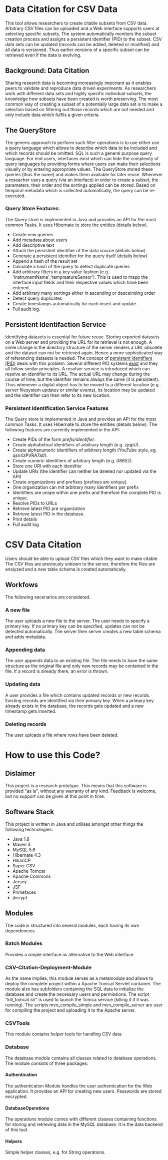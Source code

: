 # Data Citation for CSV Data

This tool allows researchers to create citable subsets from CSV data. Arbitrary CSV files can be uploaded and a Web interface supports users at selecting specific subsets. The system automatically monitors the subset creation process and assigns a persistent identifier (PID) to the subset. CSV data sets can be updated (records can be added, deleted or modified) and all data is versioned. Thus earlier versions of a specific subset can be retrieved even if the data is evolving.

## Background: Data Citation

Sharing research data is becoming increasingly important as it enables peers to validate and reproduce data driven experiments.
As researchers work with different data sets and highly specific individual subsets, the knowledge how subsets have
been created is worth preserving. The most common way of creating a subset of a potentially large data set is to
make a selection based on filtering out those records which are not needed and only include data which fulfils a
given criteria.

## The QueryStore

The generic approach to perform such filter operations is to use either use a query language which allows to describe
which data to be included and which records should be omitted. SQL is such a general purpose query language. For
end users, interfaces exist which can hide the complexity of query languages by providing forms where users can
make their selections visually or by entering appropriate values. The QueryStore stored these queries (thus the name)
and makes them available for later reuse. Whenever a reseacher uses a query (via an interface) in order to create a
subset, the parameters, their order and the sortings applied can be stored. Based on temporal metadata which is
collected automatically, the query can be re-executed.

### Query Store Features:

The Query store is implemented in Java and provides an API for the most common Tasks. It uses Hibernate to store the
entities (details below).

* Create new queries
* Add metadata about users
* Add descriptive text
* Attach the persistent identifier of the data source (details below)
* Generate a persistent identifier for the query itself (details below)
* Append a hash of the result set
* Calculate a hash of the query to detect duplicate queries
* Add arbitrary filters in a key value fashion (e.g. 'instrumentName';'tempreatureSensor'). This is used to mapp the
interface input fields and their respective values which have been entered.
* Add arbitrary many sortings either in ascending or desceinding order
* Detect query duplicates
* Create timestamps automatically for each insert and update.
* Full audit log.

## Persistent Identifaction Service

Identifying datasets is essential for future reuse. Storing exported datasets on a Web server and providing the URL
for its retrieval is not enough. A simle change in the directory structure of the server renders a URL obsolete and
the dataset can not be retrieved again. Hence a more sophisticated way of referencing datasets is needed. The concept
 of [persistent identifiers (PID)](http://en.wikipedia.org/wiki/Persistent_identifier) deals with this problem.
 Several different PID systems [exist](http://metadaten-twr.org/2010/10/13/persistent-identifiers-an-overview/) and
 they all follow similar principles. A resolver service is introduced which can resolve an identifier to its URL. The
  actual URL may change during the course of time, but the identifier remains always the same (it is persistent).
  Thus whenever a digital object has to be moved to a different location (e.g.. server filesystem updates or similar
  events), its location may be updated and the identifier can then refer to its new location.

### Persistent Identification Service Features

The Query store is implemented in Java and provides an API for the most common Tasks. It uses Hibernate to store the
entities (details below). The following features are currently implemented in the API:

* Create PIDs of the form *prefix/identifier*.
* Create alphabetical identifiers of arbitrary length (e.g. zjqpU).
* Create alphanumeric identifiers of arbitrary length (YouTube style, eg. qsn4zPVRA7a0).
* Create numeric identifiers of arbitrary length (e.g. 08652).
* Store one URI with each identifier
* Update URIs (the identifier can neither be deleted nor updated via the API)
* Create organizations and prefixes (prefixes are unique).
* One organization can mit arbitrary many identifiers per prefix
* Identifiers are uniqie within one prefix and therefore the complete PID is unique.
* Resolve PIDs to URLs
* Retrieve latest PID pre organization
* Retrieve latest PID in the database.
* Print details
* Full audit log

# CSV Data Citation

Users should be able to upload CSV files which they want to make citable. The CSV files are previously unkown to the
server, therefore the files are analyzed and a new table schema is created automatically.

## Workfows
The following secenarios are considered.

### A new file
The user uploads a new file to the server. The user needs to specify a primary key. If no primary key can be
specified, updates can not be detected automatically. The server then server creates a new table schema and adds
metadata.

### Appending data
The user appends data to an existing file. The file needs to have the same structure as the original file and only
new records may be contained in the file. If a record is already there, an error is thrown.

### Updating data
A user provides a file which contains updated records or new records. Existing records are identified via their
primary key. When a primary key already exists in the database, the records gets updated and a new timestamp gets
inserted.

### Deleting records

The user uploads a file where rows have been deleted.

# How to use this Code?

## Dislaimer

This project is a research prototype. This means that this software is provided "as is", without any warranty of any kind.
Feedback is welcome, but no support can be given at this point in time.

## Software Stack

This project is written in Java and utilises amongst other things the following technologies:

- Java 1.8
- Maven 3
- MySQL 5.6
- Hibernate 4.3
- HikariCP
- Super CSV
- Apache Tomcat
- Apache Commons
- Jersey
- JSF
- Primefaces
- jbcrypt

## Modules

The code is structured into several modules, each having its own dependencies.

### Batch Modules

Provides a simple interface as alternative to the Web interface.

### CSV-Citation-Deployment-Module

As the name implies, this module serves as a metamodule and allows to deploy the complete project within a Apache Tomcat Servlet container. The module also has subfolders containing the SQL data to initialize the database and create the necessary users and permissions. The script "kill_tomcat.sh" is used to launch the Tomca service (killing it if it was running). The scripts mvn_compile_simple and mvn_compile_server are user for compiling the project and uploading it to the Apache server.

### CSVTools

This module contains helper tools for handling CSV data.

### Database

The database module contains all classes related to database operations. The module consists of three packages:

#### Authentication

The authentication Module handles the user authentication for the Web application. It provides an API for creating new users. Passwords are stored encrypted.

#### DatabaseOperations

The operations module comes with different classes containing functions for storing and retrieving data in the MySQL database. It is the data backend of this tool.

#### Helpers

Simple helper classes, e.g. for String operations.
